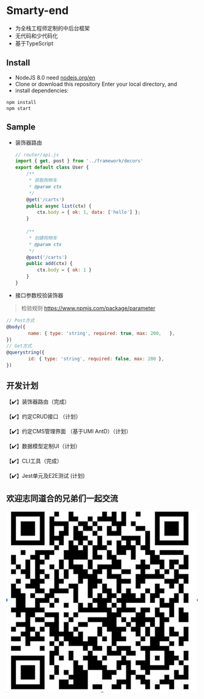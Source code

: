 # Smarty-end
- 为全栈工程师定制的中后台框架
- 无代码和少代码化
- 基于TypeScript

## Install

- NodeJS 8.0 need [nodejs.org/en](https://nodejs.org/en/)
- Clone or download this repository Enter your local directory, and
- install dependencies:

```
npm install
npm start
```

## Sample

- 装饰器路由

  ```js
  // router/api.js
  import { get, post } from '../framework/decors'
  export default class User {
      /**
       * 获取购物车
       * @param ctx 
       */
      @get('/carts')
      public async list(ctx) {
          ctx.body = { ok: 1, data: ['hello'] };
      }
  
      /**
       * 创建购物车
       * @param ctx 
       */
      @post('/carts')
      public add(ctx) {
          ctx.body = { ok: 1 }
      }
  }
  ```

  

- 接口参数校验装饰器

> 检验规则 https://www.npmjs.com/package/parameter

```js
// Post方式
@body({
        name: { type: 'string', required: true, max: 200, 	},
})
// Get方式
@querystring({
        id: { type: 'string', required: false, max: 200 },
})
```





## 开发计划

【✔️】装饰器路由（完成）

【✔️】约定CRUD接口 （计划）

【✔️】约定CMS管理界面 （基于UMI AntD）（计划）

【✔️】数据模型定制UI（计划）

【✔️】CLI工具（完成）

【✔️】Jest单元及E2E测试 (计划)

## 欢迎志同道合的兄弟们一起交流
![二维码](assets/wx_qr.png)